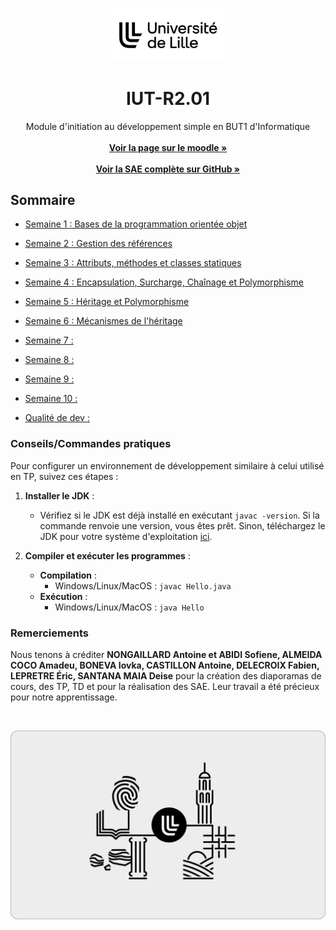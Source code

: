 <br/>
<p align="center">
    <picture>
        <source media="(prefers-color-scheme: dark)" srcset="https://github.com/yannouuuu/IUT-R2.01/raw/main/.github/assets/header_univlille_light.png" width="200px">
        <img alt="UnivLilleLogo" src="https://github.com/yannouuuu/IUT-R2.01/raw/main/.github/assets/header_univlille_dark.png" width="200px">
    </picture>
  <h1 align="center">IUT-R2.01</h1>
</p>

<p align="center">
    Module d'initiation au développement simple en BUT1 d'Informatique
    <br/>
    <br/>
    <a href="https://moodle.univ-lille.fr/course/view.php?id=687"><strong>Voir la page sur le moodle »</strong></a>
    <br/>
    <br/>
    <a href="https://github.com/yannouuuu/IUT-R2.01"><strong>Voir la SAE complète sur GitHub »</strong></a>
</p>

## Sommaire

- [Semaine 1 : Bases de la programmation orientée objet](./src/semaine1/)
- [Semaine 2 : Gestion des références](./src/semaine2/)
- [Semaine 3 : Attributs, méthodes et classes statiques](./src/semaine3/)
- [Semaine 4 : Encapsulation, Surcharge, Chaînage et Polymorphisme](./src/semaine4/)
- [Semaine 5 : Héritage et Polymorphisme](./src/semaine5/)
- [Semaine 6 : Mécanismes de l'héritage](./src/semaine6/)
- [Semaine 7 : ](./src/semaine7/)
- [Semaine 8 : ](./src/semaine8/)
- [Semaine 9 : ](./src/semaine9/)
- [Semaine 10 : ](./src/semaine10/)

- [Qualité de dev : ](./src/tqQU/)


### Conseils/Commandes pratiques

Pour configurer un environnement de développement similaire à celui utilisé en TP, suivez ces étapes :

1. **Installer le JDK** :
   - Vérifiez si le JDK est déjà installé en exécutant `javac -version`. Si la commande renvoie une version, vous êtes prêt. Sinon, téléchargez le JDK pour votre système d'exploitation [ici](https://www.oracle.com/java/technologies/downloads/).

3. **Compiler et exécuter les programmes** :
   - **Compilation** :
     - Windows/Linux/MacOS : `javac Hello.java`
   - **Exécution** :
     - Windows/Linux/MacOS : `java Hello`

### Remerciements

Nous tenons à créditer **NONGAILLARD Antoine et ABIDI Sofiene, ALMEIDA COCO Amadeu, BONEVA Iovka, CASTILLON 
Antoine, DELECROIX Fabien, LEPRETRE Éric, SANTANA MAIA Deise** pour la création des diaporamas de cours, des TP, TD et pour la réalisation des SAE. Leur travail a été précieux pour notre apprentissage.

<br/>
<p align="center">
    <picture>
        <img alt="UnivLilleLogo" src="https://github.com/yannouuuu/IUT-R2.01/raw/main/.github/assets/footer_univlille.png">
    </picture>
</p>